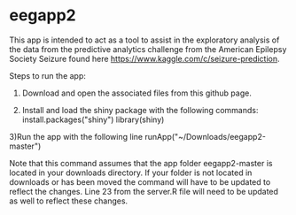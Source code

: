 eegapp2
=======
This app is intended to act as a tool to assist in the exploratory analysis of the data from the predictive analytics challenge from the American Epilepsy Society Seizure found here https://www.kaggle.com/c/seizure-prediction.

Steps to run the app:
1) Download and open the associated files from this github page. 

2) Install and load the shiny package with the following commands:
install.packages("shiny")
library(shiny)

3)Run the app with the following line
runApp("~/Downloads/eegapp2-master")

Note that this command assumes that the app folder eegapp2-master is located in your downloads directory. If your folder is not located in downloads or has been moved the command will have to be updated to reflect the changes. Line 23 from the server.R file will need to be updated as well to reflect these changes.
